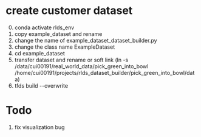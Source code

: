 # create customer dataset
0. conda activate rlds_env
1. copy example_dataset and rename
2. change the name of example_dataset_dataset_builder.py
3. change the class name ExampleDataset
4. cd example_dataset
5. transfer dataset and rename or soft link 
    (ln -s /data/cui00191/real_world_data/pick_green_into_bowl /home/cui00191/projects/rlds_dataset_builder/pick_green_into_bowl/data)
6. tfds build --overwrite


# Todo
1. fix visualization bug